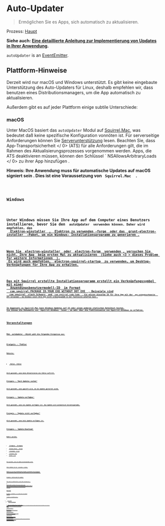 # Auto-Updater

> Ermöglichen Sie es Apps, sich automatisch zu aktualisieren.

Prozess: [Haupt](../glossary.md#main-process)

**Siehe auch: [Eine detaillierte Anleitung zur Implementierung von Updates in Ihrer Anwendung](../tutorial/updates.md).**

`autoUpdater` is an [EventEmitter](https://nodejs.org/api/events.html#events_class_eventemitter).

## Plattform-Hinweise

Derzeit wird nur macOS und Windows unterstützt. Es gibt keine eingebaute Unterstützung des Auto-Updaters für Linux, deshalb empfehlen wir, dass benutzen eines Distributionsmanagers, um die App automatisch zu aktualisieren.

Außerdem gibt es auf jeder Plattform einige subtile Unterschiede:

### macOS

Unter MacOS basiert das `autoUpdater` Modul auf [ Squirrel.Mac](https://github.com/Squirrel/Squirrel.Mac), was bedeutet daß keine spezifische Konfiguration vonnöten ist. Für serverseitige Anforderungen können Sie [Serverunterstützung](https://github.com/Squirrel/Squirrel.Mac#server-support) lesen. Beachten Sie, dass  App-Transportsicherheit </ 0> (ATS) für alle Anforderungen gilt, die im Rahmen des Aktualisierungsprozesses vorgenommen werden. Apps, die ATS deaktivieren müssen, können den Schlüssel ` NSAllowsArbitraryLoads </ 0> zu ihrer App hinzufügen
 .</p>

<p><strong> Hinweis: </ 0> Ihre Anwendung muss für automatische Updates auf macOS signiert sein . Dies ist eine Voraussetzung von <code> Squirrel.Mac </ 1> .</p>

<h3>Windows</h3>

<p>Unter Windows müssen Sie Ihre App auf dem Computer eines Benutzers installieren, bevor Sie den <code> autoUpdater </ 0> verwenden können. Daher wird empfohlen, das
 <a href="https://github.com/electron/windows-installer"> Elektron-winstaller </ 1> , <a href="https://github.com/electron-userland/electron-forge"> Elektron zu verwenden -forge </ 2> oder das <a href="https://github.com/electron/grunt-electron-installer"> grunt-electron-installer </ 3> -Paket, um ein Windows- Installationsprogramm zu generieren .</p>

<p>Wenn Sie <a href="https://github.com/electron/windows-installer"> electron-winstaller </ 0> oder <a href="https://github.com/electron-userland/electron-forge"> electron-forge </ 1> verwenden , versuchen Sie nicht, Ihre App <a href="https://github.com/electron/windows-installer#handling-squirrel-events"> beim ersten Mal zu aktualisieren </ 2> (Siehe auch <3 > dieses Problem für weitere Informationen </ 3> ).
 Es wird auch empfohlen, <a href="https://github.com/mongodb-js/electron-squirrel-startup"> electron-squirrel-startup </ 0> zu verwenden, um Desktop-Verknüpfungen für Ihre App zu erhalten.</p>

<p>Das mit Squirrel erstellte Installationsprogramm erstellt ein Verknüpfungssymbol mit einer
 <a href="https://msdn.microsoft.com/en-us/library/windows/desktop/dd378459(v=vs.85).aspx"> Anwendungsbenutzermodell-ID </ 0> im Format
 <code> com.squirrel.PACKAGE_ID.YOUR_EXE_WITHOUT_DOT_EXE </ 1> , Beispiele sind
 <code> com.squirrel .slack.Schwarz </ 1> und <code> com.squirrel.code.Code </ 1> . Sie müssen dieselbe ID für Ihre App mit der <code> app.setAppUserModelId </ 0>  API verwenden , da Windows sonst Ihre App nicht ordnungsgemäß in der Taskleiste anheften kann .</p>

<p>Im Gegensatz zu Squirrel.Mac kann Windows Updates auf S3 oder einem anderen statischen Dateihost hosten.
Sie können die Dokumente von <a href="https://github.com/Squirrel/Squirrel.Windows"> Squirrel.Windows </ 0> lesen , um mehr über die Funktionsweise von Squirrel.Windows zu erfahren.</p>

<h2>Veranstaltungen</h2>

<p>Das <code> autoUpdater </ 0> -Objekt gibt die folgenden Ereignisse aus:</p>

<h3>Ereignis : "Fehler</h3>

<p>Returns:</p>

<ul>
<li><code> Fehler </ 0> Fehler</li>
</ul>

<p>Wird gesendet, wenn beim Aktualisieren ein Fehler auftritt.</p>

<h3>Ereignis : "Nach Updates suchen"</h3>

<p>Wird gesendet, wenn geprüft wird, ob ein Update gestartet wurde.</p>

<h3>Ereignis : 'Update-verfügbar'</h3>

<p>Wird gesendet, wenn ein Update verfügbar ist. Das Update wird automatisch heruntergeladen.</p>

<h3>Ereignis : "Update nicht verfügbar"</h3>

<p>Wird gesendet, wenn kein Update verfügbar ist.</p>

<h3>Ereignis : 'Update-Download'</h3>

<p>Kehrt zurück:</p>

<ul>
<li><code> Ereignis </ 0>  Ereignis</li>
<li><code> Release Notes </ 0>  String</li>
<li><code> releaseName </ 0>  String</li>
<li><code> releaseDate </ 0> Datum</li>
<li><code> updateURL </ 0>  String</li>
</ul>

<p>Wird gesendet, wenn ein Update heruntergeladen wurde.</p>

<p>Unter Windows ist nur <code> releaseName </ 0> verfügbar.</p>

<p><strong>Beachte:</strong> Es ist nicht notwendig dieses Ereignis zu bearbeiten. Ein erfolgreich
heruntergeladenes Update wird immer noch beim nächsten Start der App angewendet.</p>

<h3>Ereignis: 'before-quit-for-update'</h3>

<p>This event is emitted after a user calls <code>quitAndInstall()`.</p> 

When this API is called, the `before-quit` event is not emitted before all windows are closed. As a result you should listen to this event if you wish to perform actions before the windows are closed while a process is quitting, as well as listening to `before-quit`.

## Methoden

Das Objekt ` autoUpdater </ 0> verfügt über die folgenden Methoden:</p>

<h3><code>autoUpdater.setFeedURL(options)`</h3> 

* `optionen` Object 
  * ` URL </ 0>  Zeichenfolge</li>
<li><code>headers` Record<String, String> (optional) *macOS* - HTTP request headers.
  * `serverType` String (optional) *macOS* - Either `json` or `default`, see the [Squirrel.Mac](https://github.com/Squirrel/Squirrel.Mac) README for more information.

Setzt die ` URL </ 0> und initialisiert den automatischen Updater.</p>

<h3><code>autoUpdater.getFeedURL ()`</h3> 

Gibt ` String </ 0> zurück - Die aktuelle URL des Aktualisierungsfeeds.</p>

<h3><code>autoUpdater.checkForUpdates ()`</h3> 

Fragt den Server, ob es ein Update gibt. Sie müssen ` setFeedURL </ 0> aufrufen, bevor Sie diese API verwenden .</p>

<h3><code>autoUpdater.quitAndInstall()`</h3> 

Startet die App neu und installiert das Update nach dem Herunterladen. Es sollte nur aufgerufen werden, nachdem ` update-downloaded </ 0> ausgegeben wurde.</p>

<p>Under the hood calling <code>autoUpdater.quitAndInstall()` will close all application windows first, and automatically call `app.quit()` after all windows have been closed.

**Note:** It is not strictly necessary to call this function to apply an update, as a successfully downloaded update will always be applied the next time the application starts.